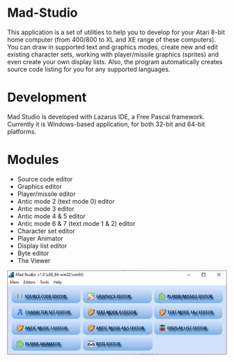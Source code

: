 # Mad-Studio

This application is a set of utilities to help you to develop for your Atari 8-bit home computer (from 400/800 to XL and XE range of these computers). You can draw in supported text and graphics modes, create new and edit existing character sets, working with player/missile graphics (sprites) and even create your own display lists. Also, the program automatically creates source code listing for you for any supported languages.

# Development

Mad Studio is developed with Lazarus IDE, a Free Pascal framework. Currently it is Windows-based application, for both 32-bit and 64-bit platforms.

# Modules

- Source code editor
- Graphics editor
- Player/missile editor
- Antic mode 2 (text mode 0) editor
- Antic mode 3 editor
- Antic mode 4 & 5 editor
- Antic mode 6 & 7 (text mode 1 & 2) editor
- Character set editor
- Player Animator
- Display list editor
- Byte editor
- The Viewer

<div align="center">
    <img src="/images/madstudio_main.png"</img> 
</div>
